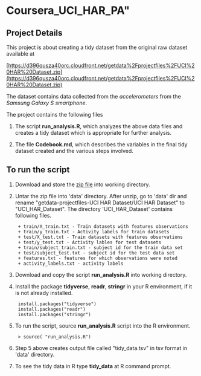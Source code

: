# Coursera_UCI_HAR_PA"

## Project Details

This project is about creating a tidy dataset from the original raw dataset available at

[https://d396qusza40orc.cloudfront.net/getdata%2Fprojectfiles%2FUCI%20HAR%20Dataset.zip](https://d396qusza40orc.cloudfront.net/getdata%2Fprojectfiles%2FUCI%20HAR%20Dataset.zip)

The dataset contains data collected from the *accelerometers* from the *Samsung Galaxy S smartphone*.

The project contains the following files

1. The script **run_analysis.R**, which analyzes the above data files and creates a tidy dataset which is appropriate for further analysis.

2. The file **Codebook.md**, which describes the variables in the final tidy dataset created and the various steps involved.

## To run the script

1. Download and store the [zip file](https://d396qusza40orc.cloudfront.net/getdata%2Fprojectfiles%2FUCI%20HAR%20Dataset.zip) into working directory.

2. Untar the zip file into 'data' directory. After unzip, go to 'data' dir and rename "getdata-projectfiles-UCI HAR Dataset/UCI HAR Dataset" to "UCI_HAR_Dataset".  The directory 'UCI_HAR_Dataset' contains following files.

        + train/X_train.txt - Train datasets with features observations 
        + train/y_train.txt - Activity labels for train datasets
        + test/X_test.txt - Train datasets with features observations
        + test/y_test.txt - Activity lables for test datasets
        + train/subject_train.txt - subject id for the train data set
        + test/subject_test.txt - subject id for the test data set
        + features.txt - features for which observations were noted
        + activity_labels.txt - activity labels

3. Download and copy the script **run_analysis.R** into working directory.

4. Install the package **tidyverse**, **readr**, **stringr** in your R environment, if it is not already installed.

        install.packages("tidyverse")
        install.packages("readr")
        install.packages("stringr")

5. To run the script, source **run_analysis.R** script into the R environment.

        > source( "run_analysis.R")

6. Step 5 above creates output file called "tidy_data.tsv" in tsv format in 'data' directory.

7. To see the tidy data in R type **tidy_data** at R command prompt.
